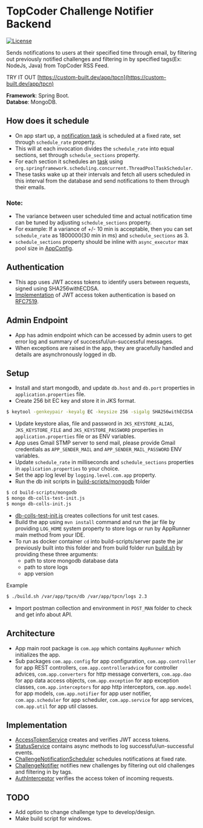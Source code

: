 # TopCoder Challenge Notifier Backend

[![License](http://img.shields.io/:license-mit-blue.svg?style=flat-square)](http://badges.mit-license.org)

Sends notifications to users at their specified time through email, by filtering out previously notified challenges and filtering in by specified tags(Ex: NodeJs, Java) from TopCoder RSS Feed.

TRY IT OUT [https://custom-built.dev/app/tpcn](https://custom-built.dev/app/tpcn)

**Framework**: Spring Boot.<br>
**Databse**: MongoDB.

## How does it schedule

* On app start up, a [notification task](./src/main/java/com/app/scheduler/ChallengeNotificationScheduler.java#L61) is scheduled at a fixed rate, set through `schedule_rate` property.
* This will at each invocation divides the `schedule_rate` into equal sections, set through `schedule_sections` property.
* For each section it schedules an [task](./src/main/java/com/app/scheduler/ChallengeNotificationScheduler.java#L82) using `org.springframework.scheduling.concurrent.ThreadPoolTaskScheduler`.
* These tasks wake up at their intervals and fetch all users scheduled in this interval from the database and send notifications to them through their emails.
### Note:
  * The variance between user scheduled time and actual notification time can be tuned by adjusting `schedule_sections` property.
  * For example: If a variance of +/- 10 min is acceptable, then you can set `schedule_rate` as 1800000(30 min in ms) and `schedule_sections` as 3.
  * `schedule_sections` property should be inline with `async_executor` max pool size in [AppConfig](./src/main/java/com/app/config/AppConfig.java).

## Authentication
* This app uses JWT access tokens to identify users between requests, signed using SHA256withECDSA.
* [Implementation](./src/main/java/com/app/service/AccessTokenService.java#L46) of JWT access token authentication is based on [RFC7519](https://tools.ietf.org/html/rfc7519).

## Admin Endpoint
* App has admin endpoint which can be accessed by admin users to get error log and summary of successful/un-successful messages.
* When exceptions are raised in the app, they are gracefully handled and details are asynchronously logged in db.   

## Setup
* Install and start mongodb, and update `db.host` and `db.port` properties in `application.properties` file.
* Create 256 bit EC key and store it in JKS format.
```bash
$ keytool -genkeypair -keyalg EC -keysize 256 -sigalg SHA256withECDSA -storetype JKS -keystore test.jks -alias test
```
* Update keystore alias, file and password in `JKS_KEYSTORE_ALIAS`, `JKS_KEYSTORE_FILE` and `JKS_KEYSTORE_PASSWORD` properties in `application.properties` file or as ENV variables.
* App uses Gmail STMP server to send mail, please provide Gmail credentials as `APP_SENDER_MAIL` and `APP_SENDER_MAIL_PASSWORD` ENV variables.
* Update `schedule_rate` in milliseconds and `schedule_sections` properties in `application.properties` to your choice.
* Set the app log level by `logging.level.com.app` property.
* Run the db init scripts in [build-scripts/mongodb](./build-scripts/mongodb) folder
```bash
$ cd build-scripts/mongodb
$ mongo db-colls-test-init.js
$ mongo db-colls-init.js
```  
* [db-colls-test-init.js](./build-scripts/mongodb/db-colls-test-init.js) creates collections for unit test cases.
* Build the app using `mvn install` command and run the jar file by providing `LOG_HOME` system property to store logs or run by AppRunner main method from your IDE.
* To run as docker container `cd` into build-scripts/server paste the jar previously built into this folder and from build folder run [build.sh](./build-scripts/server/build.sh) by providing these three arguments:
  * path to store mongodb database data
  * path to store logs
  * app version

Example
```bash
$ ./build.sh /var/app/tpcn/db /var/app/tpcn/logs 2.3
```
* Import postman collection and environment in `POST_MAN` folder to check and get info about API.

## Architecture
* App main root package is `com.app` which contains `AppRunner` which initializes the app.
* Sub packages `com.app.config` for app configuration, `com.app.controller` for app REST controllers, `com.app.controlleradvice` for controller advices, `com.app.converters` for http message converters, `com.app.dao` for app data access objects, `com.app.exception` for app exception classes, `com.app.interceptors` for app http interceptors, `com.app.model` for app models, `com.app.notifier` for app user notifier, `com.app.scheduler` for app scheduler, `com.app.service` for app services, `com.app.util` for app util classes.

## Implementation
* [AccessTokenService](./src/main/java/com/app/service/AccessTokenService.java) creates and verifies JWT access tokens.
* [StatusService](./src/main/java/com/app/service/StatusService.java) contains async methods to log successful/un-successful events.
* [ChallengeNotificationScheduler](./src/main/java/com/app/scheduler/ChallengeNotificationScheduler.java) schedules notifications at fixed rate.
* [ChallengeNotifier](./src/main/java/com/app/notifier/ChallengeNotifier.java) notifies new challenges by filtering out old challenges and filtering in by tags.
* [AuthInterceptor](./src/main/java/com/app/interceptors/AuthInterceptor.java) verifies the access token of incoming requests.

## TODO
* Add option to change challenge type to develop/design.
* Make build script for windows.
